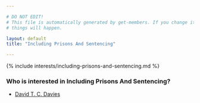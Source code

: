 ```yaml
---

# DO NOT EDIT!
# This file is automatically generated by get-members. If you change it, bad
# things will happen.

layout: default
title: "Including Prisons And Sentencing"

---
```


{% include interests/including-prisons-and-sentencing.md %}

### Who is interested in Including Prisons And Sentencing?


* [David T. C. Davies](../members/david-t-c-davies.html)
